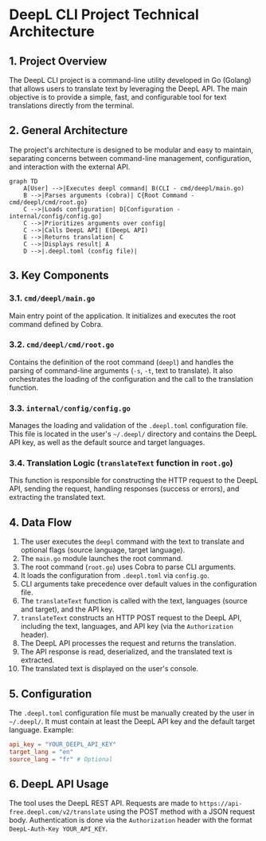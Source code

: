# DeepL CLI Project Technical Architecture

## 1. Project Overview

The DeepL CLI project is a command-line utility developed in Go (Golang) that allows users to translate text by leveraging the DeepL API. The main objective is to provide a simple, fast, and configurable tool for text translations directly from the terminal.

## 2. General Architecture

The project's architecture is designed to be modular and easy to maintain, separating concerns between command-line management, configuration, and interaction with the external API.

```mermaid
graph TD
    A[User] -->|Executes deepl command| B(CLI - cmd/deepl/main.go)
    B -->|Parses arguments (cobra)| C{Root Command - cmd/deepl/cmd/root.go}
    C -->|Loads configuration| D[Configuration - internal/config/config.go]
    C -->|Prioritizes arguments over config|
    C -->|Calls DeepL API| E(DeepL API)
    E -->|Returns translation| C
    C -->|Displays result| A
    D -->|.deepl.toml (config file)|
```

## 3. Key Components

### 3.1. `cmd/deepl/main.go`

Main entry point of the application. It initializes and executes the root command defined by Cobra.

### 3.2. `cmd/deepl/cmd/root.go`

Contains the definition of the root command (`deepl`) and handles the parsing of command-line arguments (`-s`, `-t`, text to translate). It also orchestrates the loading of the configuration and the call to the translation function.

### 3.3. `internal/config/config.go`

Manages the loading and validation of the `.deepl.toml` configuration file. This file is located in the user's `~/.deepl/` directory and contains the DeepL API key, as well as the default source and target languages.

### 3.4. Translation Logic (`translateText` function in `root.go`)

This function is responsible for constructing the HTTP request to the DeepL API, sending the request, handling responses (success or errors), and extracting the translated text.

## 4. Data Flow

1.  The user executes the `deepl` command with the text to translate and optional flags (source language, target language).
2.  The `main.go` module launches the root command.
3.  The root command (`root.go`) uses Cobra to parse CLI arguments.
4.  It loads the configuration from `.deepl.toml` via `config.go`.
5.  CLI arguments take precedence over default values in the configuration file.
6.  The `translateText` function is called with the text, languages (source and target), and the API key.
7.  `translateText` constructs an HTTP POST request to the DeepL API, including the text, languages, and API key (via the `Authorization` header).
8.  The DeepL API processes the request and returns the translation.
9.  The API response is read, deserialized, and the translated text is extracted.
10. The translated text is displayed on the user's console.

## 5. Configuration

The `.deepl.toml` configuration file must be manually created by the user in `~/.deepl/`. It must contain at least the DeepL API key and the default target language. Example:

```toml
api_key = "YOUR_DEEPL_API_KEY"
target_lang = "en"
source_lang = "fr" # Optional
```

## 6. DeepL API Usage

The tool uses the DeepL REST API. Requests are made to `https://api-free.deepl.com/v2/translate` using the POST method with a JSON request body. Authentication is done via the `Authorization` header with the format `DeepL-Auth-Key YOUR_API_KEY`.